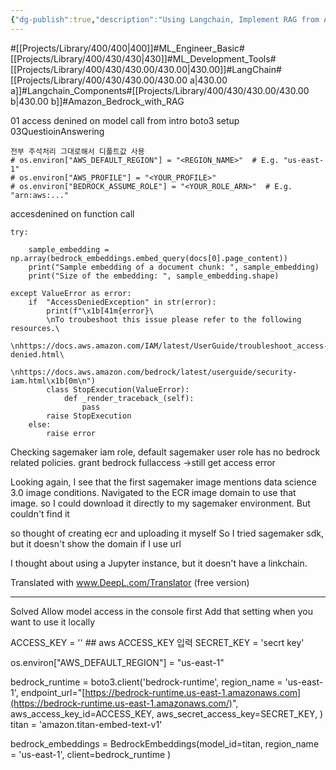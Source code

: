 ```yaml
---
{"dg-publish":true,"description":"Using Langchain, Implement RAG from AWS Bedrock","permalink":"/projects/library/400/430/430-00/430-00-b/","dgPassFrontmatter":true,"noteIcon":"0","created":"2024-01-30T20:06:19.788+09:00","updated":"2024-06-20T03:22:59.656+09:00"}
---
```


#[[Projects/Library/400/400\|400]]#ML_Engineer_Basic#[[Projects/Library/400/430/430\|430]]#ML_Development_Tools#[[Projects/Library/400/430/430.00/430.00\|430.00]]#LangChain#[[Projects/Library/400/430/430.00/430.00 a\|430.00 a]]#Langchain_Components#[[Projects/Library/400/430/430.00/430.00 b\|430.00 b]]#Amazon_Bedrock_with_RAG








01 access denined on model call from intro boto3 setup
03QuestioinAnswering
```
전부 주석처리 그대로해서 디폴트값 사용
# os.environ["AWS_DEFAULT_REGION"] = "<REGION_NAME>"  # E.g. "us-east-1"
# os.environ["AWS_PROFILE"] = "<YOUR_PROFILE>"
# os.environ["BEDROCK_ASSUME_ROLE"] = "<YOUR_ROLE_ARN>"  # E.g. "arn:aws:..."
```
accesdenined on function call
```
try:
    
    sample_embedding = np.array(bedrock_embeddings.embed_query(docs[0].page_content))
    print("Sample embedding of a document chunk: ", sample_embedding)
    print("Size of the embedding: ", sample_embedding.shape)

except ValueError as error:
    if  "AccessDeniedException" in str(error):
        print(f"\x1b[41m{error}\
        \nTo troubeshoot this issue please refer to the following resources.\
         \nhttps://docs.aws.amazon.com/IAM/latest/UserGuide/troubleshoot_access-denied.html\
         \nhttps://docs.aws.amazon.com/bedrock/latest/userguide/security-iam.html\x1b[0m\n")      
        class StopExecution(ValueError):
            def _render_traceback_(self):
                pass
        raise StopExecution        
    else:
        raise error
```

Checking sagemaker iam role, default sagemaker user role has no bedrock related policies.
grant bedrock fullaccess
->still get access error



Looking again, I see that the first sagemaker image mentions data science 3.0 image conditions.
Navigated to the ECR image domain to use that image. so I could download it directly to my sagemaker environment.
But couldn't find it

so thought of creating ecr and uploading it myself
So I tried sagemaker sdk, but it doesn't show the domain if I use url

I thought about using a Jupyter instance, but it doesn't have a linkchain.

Translated with www.DeepL.com/Translator (free version)

---


Solved
Allow model access in the console first
Add that setting when you want to use it locally


ACCESS_KEY = '' ## aws ACCESS_KEY 입력
SECRET_KEY = 'secrt key' 

os.environ["AWS_DEFAULT_REGION"] = "us-east-1" 

bedrock_runtime = boto3.client('bedrock-runtime', 
                               region_name = 'us-east-1', 
                               endpoint_url="[https://bedrock-runtime.us-east-1.amazonaws.com](https://bedrock-runtime.us-east-1.amazonaws.com/)",  
                               aws_access_key_id=ACCESS_KEY,
                               aws_secret_access_key=SECRET_KEY,
                               )
titan = 'amazon.titan-embed-text-v1'

bedrock_embeddings = BedrockEmbeddings(model_id=titan,
                                     region_name = 'us-east-1', 
                                     client=bedrock_runtime
                                     )